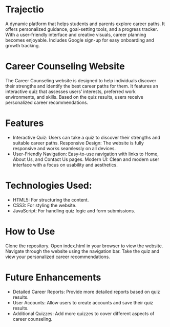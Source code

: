 # Trajectio
A dynamic platform that helps students and parents explore career paths. It offers personalized guidance, goal-setting tools, and a progress tracker. With a user-friendly interface and creative visuals, career planning becomes enjoyable. Includes Google sign-up for easy onboarding and growth tracking.

# Career Counseling Website
The Career Counseling website is designed to help individuals discover their strengths and identify the best career paths for them. It features an interactive quiz that assesses users’ interests, preferred work environments, and skills. Based on the quiz results, users receive personalized career recommendations.

# Features
* Interactive Quiz: Users can take a quiz to discover their strengths and suitable career paths. Responsive Design: The website is fully responsive and works seamlessly on all devices.
* User-Friendly Navigation: Easy-to-use navigation with links to Home, About Us, and Contact Us pages. Modern UI: Clean and modern user interface with a focus on usability and aesthetics. 

# Technologies Used:
* HTML5: For structuring the content.
* CSS3: For styling the website.
* JavaScript: For handling quiz logic and form submissions.

# How to Use
Clone the repository. Open index.html in your browser to view the website. Navigate through the website using the navigation bar. Take the quiz and view your personalized career recommendations.

# Future Enhancements
* Detailed Career Reports: Provide more detailed reports based on quiz results.
* User Accounts: Allow users to create accounts and save their quiz results.
* Additional Quizzes: Add more quizzes to cover different aspects of career counseling.
